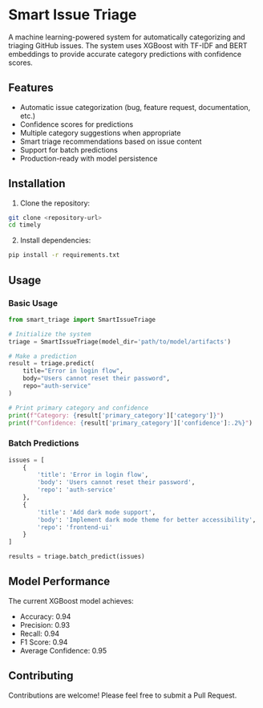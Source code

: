 # Smart Issue Triage

A machine learning-powered system for automatically categorizing and triaging GitHub issues. The system uses XGBoost with TF-IDF and BERT embeddings to provide accurate category predictions with confidence scores.

## Features

- Automatic issue categorization (bug, feature request, documentation, etc.)
- Confidence scores for predictions
- Multiple category suggestions when appropriate
- Smart triage recommendations based on issue content
- Support for batch predictions
- Production-ready with model persistence

## Installation

1. Clone the repository:
```bash
git clone <repository-url>
cd timely
```

2. Install dependencies:
```bash
pip install -r requirements.txt
```

## Usage

### Basic Usage

```python
from smart_triage import SmartIssueTriage

# Initialize the system
triage = SmartIssueTriage(model_dir='path/to/model/artifacts')

# Make a prediction
result = triage.predict(
    title="Error in login flow",
    body="Users cannot reset their password",
    repo="auth-service"
)

# Print primary category and confidence
print(f"Category: {result['primary_category']['category']}")
print(f"Confidence: {result['primary_category']['confidence']:.2%}")
```

### Batch Predictions

```python
issues = [
    {
        'title': 'Error in login flow',
        'body': 'Users cannot reset their password',
        'repo': 'auth-service'
    },
    {
        'title': 'Add dark mode support',
        'body': 'Implement dark mode theme for better accessibility',
        'repo': 'frontend-ui'
    }
]

results = triage.batch_predict(issues)
```

## Model Performance

The current XGBoost model achieves:
- Accuracy: 0.94
- Precision: 0.93
- Recall: 0.94
- F1 Score: 0.94
- Average Confidence: 0.95

## Contributing

Contributions are welcome! Please feel free to submit a Pull Request.
